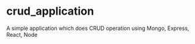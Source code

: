 # crud_application
A simple application which does CRUD operation using Mongo, Express, React, Node
